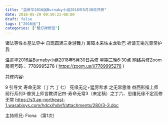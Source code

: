 ```yaml
---
title: "温哥华2016届Burnaby小组2018年5月30日共修"
date: 2018-05-29 00:50:21-08:00
draft: false
tags: ["2016届"]
categories: ["慧灯禅修班"]
---
```

诸法等性本基法界中 自现圆满三身游舞力
离障本来怙主龙钦巴 祈请无垢光尊常护我

温哥华2016届Burnaby小组2018年5月30日共修
星期三晚6:30点
网络共修Zoom房间号码： 7789995278 ( https://zoom.us/j/7789995278 )

共修内容:

9 引导文 寿命无常（丁六 丁七） 死缘无定+猛厉希求 之无常思维 
益西彭措上师 前行系列3·普贤上师言教讲记四-寿命无常3（未定稿）之丁六、思维死缘不定而修无常
 https://s3.ap-northeast-1.wasabisys.com/hdcx/hdv/f/attachments/280/3-3.doc

主持师兄: Fiona （第1次）
